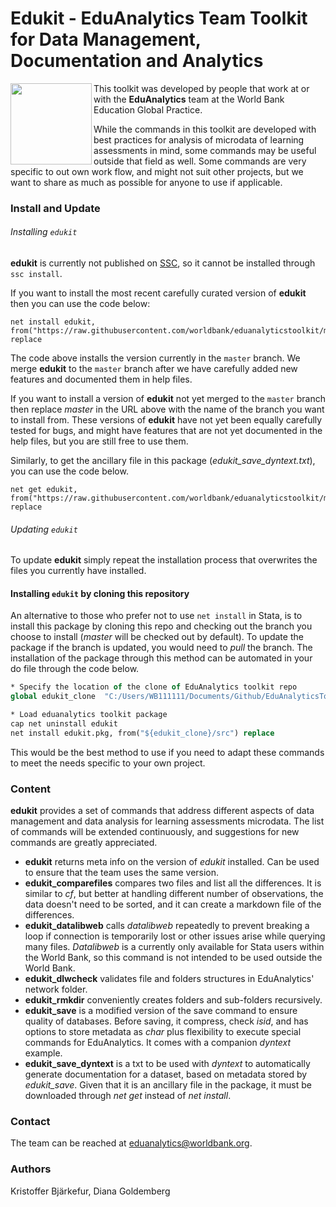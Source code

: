 ﻿**Edukit - EduAnalytics Team Toolkit for Data Management, Documentation and Analytics**
=====
<img align="left" src="https://user-images.githubusercontent.com/43160181/62169131-58ea6a00-b2f5-11e9-977f-18117cc9e42d.png" width="130">

This toolkit was developed by people that work at or with the **EduAnalytics** team at the World Bank Education Global Practice.

While the commands in this toolkit are developed with best practices for analysis of microdata of learning assessments in mind, some commands may be useful outside that field as well. Some commands are very specific to out own work flow, and might not suit other projects, but we want to share as much as possible for anyone to use if applicable.



### **Install and Update**

###### Installing `edukit`
 **edukit** is currently not published on [SSC](https://www.stata.com/support/ssc-installation/), so it cannot be installed through `ssc install`.

If you want to install the most recent carefully curated version of  **edukit** then you can use the code below:

```
net install edukit, from("https://raw.githubusercontent.com/worldbank/eduanalyticstoolkit/master/src") replace
```

The code above installs the version currently in the `master` branch. We merge **edukit** to the `master` branch after we have carefully added new features and documented them in help files.

If you want to install a version of **edukit** not yet merged to the `master` branch then replace _master_ in the URL above with the name of the branch you want to install from. These versions of **edukit** have not yet been equally carefully tested for bugs, and might have features that are not yet documented in the help files, but you are still free to use them.

Similarly, to get the ancillary file in this package (_edukit_save_dyntext.txt_), you can use the code below.
```
net get edukit, from("https://raw.githubusercontent.com/worldbank/eduanalyticstoolkit/master/src") replace
```

###### Updating `edukit`
To update **edukit** simply repeat the installation process that overwrites the files you currently have installed.

#### Installing `edukit` by cloning this repository
An alternative to those who prefer not to use `net install` in Stata, is to install this package by cloning this repo and checking out the branch you choose to install (_master_ will be checked out by default). To update the package if the branch is updated, you would need to _pull_ the branch. The installation of the package through this method can be automated in your do file through the code below.

```stata
* Specify the location of the clone of EduAnalytics toolkit repo
global edukit_clone  "C:/Users/WB111111/Documents/Github/EduAnalyticsToolkit"

* Load eduanalytics toolkit package
cap net uninstall edukit
net install edukit.pkg, from("${edukit_clone}/src") replace
```

This would be the best method to use if you need to adapt these commands to meet the needs specific to your own project.

### **Content**
**edukit** provides a set of commands that address different aspects of data management and data analysis for
learning assessments microdata. The list of commands will be extended continuously, and suggestions for
new commands are greatly appreciated.

 - **edukit** returns meta info on the version of _edukit_ installed.
 Can be used to ensure that the team uses the same version.
 - **edukit_comparefiles** compares two files and list all the differences.
It is similar to _cf_, but better at handling different number of observations,
the data doesn't need to be sorted, and it can create a markdown file of the differences.
 - **edukit_datalibweb** calls _datalibweb_ repeatedly to prevent breaking a loop if connection is temporarily lost or other issues arise while querying many files. _Datalibweb_ is a currently only available for Stata users within the World Bank, so this command is not intended to be used outside the World Bank.
 - **edukit_dlwcheck** validates file and folders structures in EduAnalytics' network folder.
 - **edukit_rmkdir** conveniently creates folders and sub-folders recursively.
 - **edukit_save** is a modified version of the save command to ensure quality of databases.
Before saving, it compress, check _isid_, and has options to store metadata as _char_
plus flexibility to execute special commands for EduAnalytics.
It comes with a companion _dyntext_ example.
- **edukit_save_dyntext** is a txt to be used with _dyntext_ to automatically generate
documentation for a dataset, based on metadata stored by _edukit_save_. Given that it
is an ancillary file in the package, it must be downloaded through _net get_ instead of _net install_.

### **Contact**
The team can be reached at [eduanalytics@worldbank.org](mailto:eduanalytics@worldbank.org).

### **Authors**
Kristoffer Bjärkefur, Diana Goldemberg
